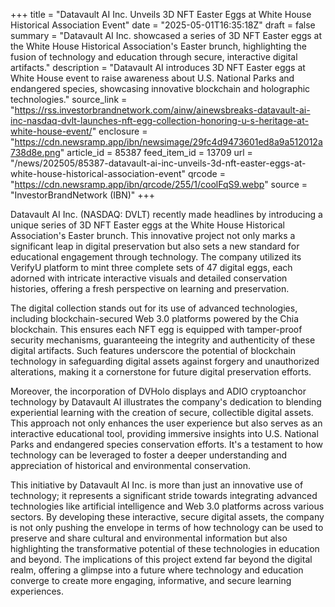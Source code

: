 +++
title = "Datavault AI Inc. Unveils 3D NFT Easter Eggs at White House Historical Association Event"
date = "2025-05-01T16:35:18Z"
draft = false
summary = "Datavault AI Inc. showcased a series of 3D NFT Easter eggs at the White House Historical Association's Easter brunch, highlighting the fusion of technology and education through secure, interactive digital artifacts."
description = "Datavault AI introduces 3D NFT Easter eggs at White House event to raise awareness about U.S. National Parks and endangered species, showcasing innovative blockchain and holographic technologies."
source_link = "https://rss.investorbrandnetwork.com/ainw/ainewsbreaks-datavault-ai-inc-nasdaq-dvlt-launches-nft-egg-collection-honoring-u-s-heritage-at-white-house-event/"
enclosure = "https://cdn.newsramp.app/ibn/newsimage/29fc4d9473601ed8a9a512012a738d8e.png"
article_id = 85387
feed_item_id = 13709
url = "/news/202505/85387-datavault-ai-inc-unveils-3d-nft-easter-eggs-at-white-house-historical-association-event"
qrcode = "https://cdn.newsramp.app/ibn/qrcode/255/1/coolFqS9.webp"
source = "InvestorBrandNetwork (IBN)"
+++

<p>Datavault AI Inc. (NASDAQ: DVLT) recently made headlines by introducing a unique series of 3D NFT Easter eggs at the White House Historical Association's Easter brunch. This innovative project not only marks a significant leap in digital preservation but also sets a new standard for educational engagement through technology. The company utilized its VerifyU platform to mint three complete sets of 47 digital eggs, each adorned with intricate interactive visuals and detailed conservation histories, offering a fresh perspective on learning and preservation.</p><p>The digital collection stands out for its use of advanced technologies, including blockchain-secured Web 3.0 platforms powered by the Chia blockchain. This ensures each NFT egg is equipped with tamper-proof security mechanisms, guaranteeing the integrity and authenticity of these digital artifacts. Such features underscore the potential of blockchain technology in safeguarding digital assets against forgery and unauthorized alterations, making it a cornerstone for future digital preservation efforts.</p><p>Moreover, the incorporation of DVHolo displays and ADIO cryptoanchor technology by Datavault AI illustrates the company's dedication to blending experiential learning with the creation of secure, collectible digital assets. This approach not only enhances the user experience but also serves as an interactive educational tool, providing immersive insights into U.S. National Parks and endangered species conservation efforts. It's a testament to how technology can be leveraged to foster a deeper understanding and appreciation of historical and environmental conservation.</p><p>This initiative by Datavault AI Inc. is more than just an innovative use of technology; it represents a significant stride towards integrating advanced technologies like artificial intelligence and Web 3.0 platforms across various sectors. By developing these interactive, secure digital assets, the company is not only pushing the envelope in terms of how technology can be used to preserve and share cultural and environmental information but also highlighting the transformative potential of these technologies in education and beyond. The implications of this project extend far beyond the digital realm, offering a glimpse into a future where technology and education converge to create more engaging, informative, and secure learning experiences.</p>